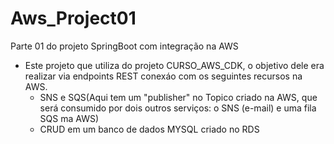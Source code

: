 # Aws_Project01

Parte 01 do projeto SpringBoot com integração na AWS
- Este projeto que utiliza do projeto CURSO_AWS_CDK, o objetivo dele era realizar via endpoints REST conexáo com os seguintes recursos na AWS.
  - SNS e SQS(Aqui tem um "publisher" no Topico criado na AWS, que será consumido por dois outros serviços: o SNS (e-mail) e uma fila SQS ma AWS)
  - CRUD em um banco de dados MYSQL criado no RDS
